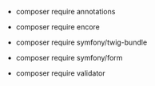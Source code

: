 - composer require annotations
- composer require encore
- composer require symfony/twig-bundle



- composer require symfony/form
- composer require validator

